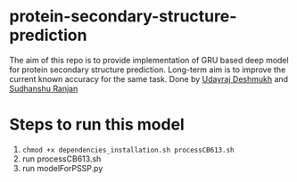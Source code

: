 # protein-secondary-structure-prediction
The aim of this repo is to provide implementation of GRU based deep model for protein secondary structure prediction. 
Long-term aim is to improve the current known accuracy for the same task.
Done by <a href="https://github.com/Udayraj123">Udayraj Deshmukh</a> and <a href="https://github.com/s1998">Sudhanshu Ranjan</a>

# Steps to run this model
1. `chmod +x dependencies_installation.sh processCB613.sh`
2. run processCB613.sh
3. run modelForPSSP.py
